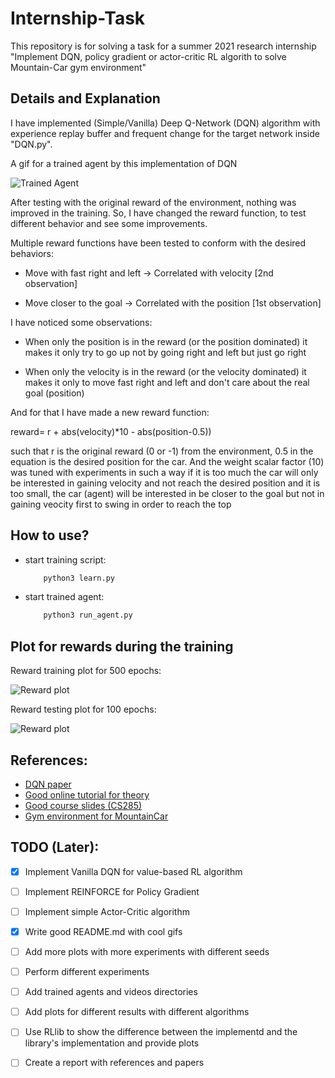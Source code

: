 # Internship-Task
This repository is for solving a task for a summer 2021 research internship  "Implement DQN, policy gradient or actor-critic RL algorith to solve Mountain-Car gym environment"

## Details and Explanation

I have implemented (Simple/Vanilla) Deep Q-Network (DQN) algorithm with experience replay buffer and frequent change for the target network inside "DQN.py".

A gif for a trained agent by this implementation of DQN

![Trained Agent](https://github.com/hany606/Internship-Task/blob/main/gif/agent2.gif)

After testing with the original reward of the environment, nothing was improved in the training. So, I have changed the reward function, to test different behavior and see some improvements.

Multiple reward functions have been tested to conform with the desired behaviors:
- Move with fast right and left -> Correlated with velocity [2nd observation]

- Move closer to the goal -> Correlated with the position [1st observation]

I have noticed some observations:

- When only the position is in the reward (or the position dominated) it makes it only try to go up not by going right and left but just go right

- When only the velocity is in the reward (or the velocity dominated) it makes it only to move fast right and left and don't care about the real goal (position)

And for that I have made a new reward function:

<!-- ![formula](https://render.githubusercontent.com/render/math?math=reward= r + abs(velocity)*10 - abs(position-0.5)) -->
<!--![reward= r + abs(velocity)*10 - abs(position-0.5))](http://www.sciweavers.org/tex2img.php?eq=reward%3D%20r%20%2B%20abs(velocity)*10%20-%20abs(position-0.5)&bc=White&fc=Black&im=jpg&fs=12&ff=arev&edit=0)-->

<!--<img src="https://render.githubusercontent.com/render/math?math=reward= r + abs(velocity)*10 - abs(position-0.5))">-->
reward= r + abs(velocity)*10 - abs(position-0.5))

such that r is the original reward (0 or -1) from the environment, 0.5 in the equation is the desired position for the car. And the weight scalar factor (10) was tuned with experiments in such a way if it is too much the car will only be interested in gaining velocity and not reach the desired position and it is too small, the car (agent) will be interested in be closer to the goal but not in gaining veocity first to swing in order to reach the top

## How to use?

- start training script:
    ```bash
        python3 learn.py
    ```

- start trained agent:
    ```bash
        python3 run_agent.py
    ```

## Plot for rewards during the training

Reward training plot for 500 epochs:

![Reward plot](https://github.com/hany606/Internship-Task/blob/main/dqn_trained_agents/agent2/best_model_dqn.png)

Reward testing plot for 100 epochs:

![Reward plot](https://github.com/hany606/Internship-Task/blob/main/dqn_trained_agents/agent2/best_model_dqn_testing.png)



## References:

* [DQN paper](https://arxiv.org/abs/1312.5602v1)
* [Good online tutorial for theory](https://www.analyticsvidhya.com/blog/2019/04/introduction-deep-q-learning-python/#:~:text=Deep%20Q%2DNetworks,is%20generated%20as%20the%20output.)
* [Good course slides (CS285)](http://rail.eecs.berkeley.edu/deeprlcourse/static/slides/lec-8.pdf)
* [Gym environment for MountainCar](https://github.com/openai/gym/wiki/MountainCar-v0)

## TODO (Later):

- [x] Implement Vanilla DQN for value-based RL algorithm

- [ ] Implement REINFORCE for Policy Gradient

- [ ] Implement simple Actor-Critic algorithm

- [x] Write good README.md with cool gifs

- [ ] Add more plots with more experiments with different seeds

- [ ] Perform different experiments

- [ ] Add trained agents and videos directories

- [ ] Add plots for different results with different algorithms

- [ ] Use RLlib to show the difference between the implementd and the library's implementation and provide plots

- [ ] Create a report with references and papers
